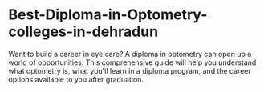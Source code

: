 # Best-Diploma-in-Optometry-colleges-in-dehradun
Want to build a career in eye care? A diploma in optometry can open up a world of opportunities. This comprehensive guide will help you understand what optometry is, what you'll learn in a diploma program, and the career options available to you after graduation.
